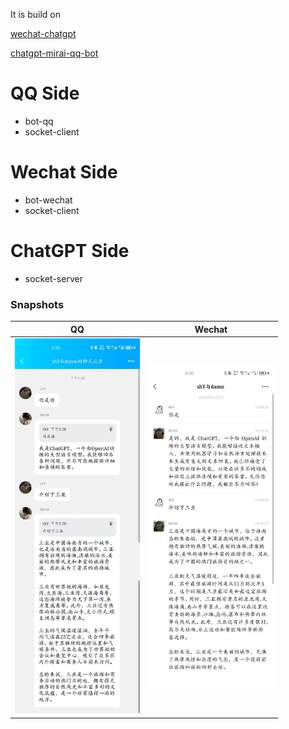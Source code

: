 It is build on

[wechat-chatgpt](https://github.com/fuergaosi233/wechat-chatgpt.git)

[chatgpt-mirai-qq-bot](https://github.com/lss233/chatgpt-mirai-qq-bot.git)

# QQ Side
- bot-qq
- socket-client

# Wechat Side
- bot-wechat
- socket-client

# ChatGPT Side
- socket-server

### Snapshots
<!-- ![](img/qq.jpg | width=100)![](img/wechat.jpg | width=100) -->

QQ          |  Wechat
:-------------------------:|:-------------------------:
 <img src="img/qq.jpg" width="200"/>  |  <img src="img/wechat.jpg" width="200"/>
